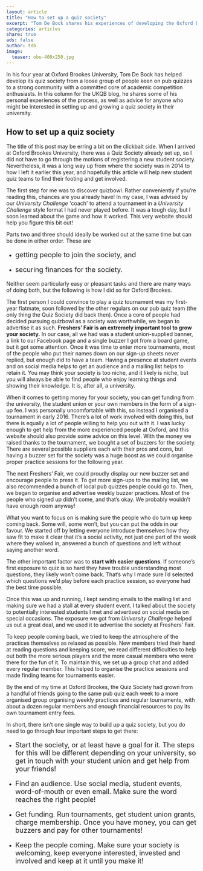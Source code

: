 ```yaml
---
layout: article
title: "How to set up a quiz society"
excerpt: "Tom De Bock shares his experiences of developing the Oxford Brookes Quiz Society."
categories: articles
share: true
ads: false
author: tdb
image:
  teaser: obu-400x250.jpg
---
```


In his four year at Oxford Brookes University, Tom De Bock has helped develop its quiz society from a loose group of people keen on pub quizzes to a strong community with a committed core of academic competition enthusiasts. In this column for the UKQB blog, he shares some of his personal experiences of the process, as well as advice for anyone who might be interested in setting up and growing a quiz society in their university.

## How to set up a quiz society

The title of this post may be erring a bit on the clickbait side. When I arrived at Oxford Brookes University, there was a Quiz Society already set up, so I did not have to go through the motions of registering a new student society. Nevertheless, it was a long way up from where the society was in 2014 to how I left it earlier this year, and hopefully this article will help new student quiz teams to find their footing and get involved.

The first step for me was to discover quizbowl. Rather conveniently if you’re reading this, chances are you already have! In my case, I was advised by our *University Challenge* 'coach' to attend a tournament in a *University Challenge* style format I had never played before. It was a tough day, but I soon learned about the game and how it worked. This very website should help you figure this bit out!

Parts two and three should ideally be worked out at the same time but can be done in either order. These are 
* <p style="font-size: 18px">getting people to join the society, and</p>
* <p style="font-size: 18px">securing finances for the society.</p>

Neither seem particularly easy or pleasant tasks and there are many ways of doing both, but the following is how I did so for Oxford Brookes.

The first person I could convince to play a quiz tournament was my first-year flatmate, soon followed by the other regulars on our pub quiz team (the only thing the Quiz Society did back then). Once a core of people had decided pursuing quizbowl as a society was worthwhile, we began to advertise it as such. 
**Freshers’ Fair is an extremely important tool to grow your society.** In our case, all we had was a student union-supplied banner, a link to our Facebook page and a single buzzer I got from a board game, but it got some attention. Once it was time to enter more tournaments, most of the people who put their names down on our sign-up sheets never replied, but enough did to have a team. Having a presence at student events and on social media helps to get an audience and a mailing list helps to retain it. You may think your society is too niche, and it likely is niche, but you will always be able to find people who enjoy learning things and showing their knowledge. It is, after all, a university.

When it comes to getting money for your society, you can get funding from the university, the student union or your own members in the form of a sign-up fee. I was personally uncomfortable with this, so instead I organised a tournament in early 2016. There’s a lot of work involved with doing this, but there is equally a lot of people willing to help you out with it. I was lucky enough to get help from the more experienced people at Oxford, and this website should also provide some advice on this level.
With the money we raised thanks to the tournament, we bought a set of buzzers for the society. There are several possible suppliers each with their pros and cons, but having a buzzer set for the society was a huge boost as we could organise proper practice sessions for the following year.

The next Freshers’ Fair, we could proudly display our new buzzer set and encourage people to press it. To get more sign-ups to the mailing list, we also recommended a bunch of local pub quizzes people could go to. Then, we began to organise and advertise weekly buzzer practices. Most of the people who signed up didn’t come, and that’s okay. We probably wouldn’t have enough room anyway!

What you want to focus on is making sure the people who do turn up keep coming back. Some will, some won’t, but you can put the odds in our favour. We started off by letting everyone introduce themselves how they saw fit to make it clear that it’s a social activity, not just one part of the week where they walked in, answered a bunch of questions and left without saying another word.

The other important factor was to **start with easier questions**. If someone’s first exposure to quiz is so hard they have trouble understanding most questions, they likely won’t come back. That’s why I made sure I’d selected which questions we’d play before each practice session, so everyone had the best time possible.

Once this was up and running, I kept sending emails to the mailing list and making sure we had a stall at every student event. I talked about the society to potentially interested students I met and advertised on social media on special occasions. The exposure we got from *University Challenge* helped us out a great deal, and we used it to advertise the society at Freshers’ Fair.

To keep people coming back, we tried to keep the atmosphere of the practices themselves as relaxed as possible. New members tried their hand at reading questions and keeping score, we read different difficulties to help out both the more serious players and the more casual members who were there for the fun of it. To maintain this, we set up a group chat and added every regular member. This helped to organise the practice sessions and made finding teams for tournaments easier.

By the end of my time at Oxford Brookes, the Quiz Society had grown from a handful of friends going to the same pub quiz each week to a more organised group organising weekly practices and regular tournaments, with about a dozen regular members and enough financial resources to pay its own tournament entry fees.

In short, there isn’t one single way to build up a quiz society, but you do need to go through four important steps to get there:
* <p style="font-size: 18px">Start the society, or at least have a goal for it. The steps for this will be different depending on your university, so get in touch with your student union and get help from your friends!</p>
* <p style="font-size: 18px">Find an audience. Use social media, student events, word-of-mouth or even email. Make sure the word reaches the right people!</p>
* <p style="font-size: 18px">Get funding. Run tournaments, get student union grants, charge membership. Once you have money, you can get buzzers and pay for other tournaments!</p>
* <p style="font-size: 18px">Keep the people coming. Make sure your society is welcoming, keep everyone interested, invested and involved and keep at it until you make it!</p>